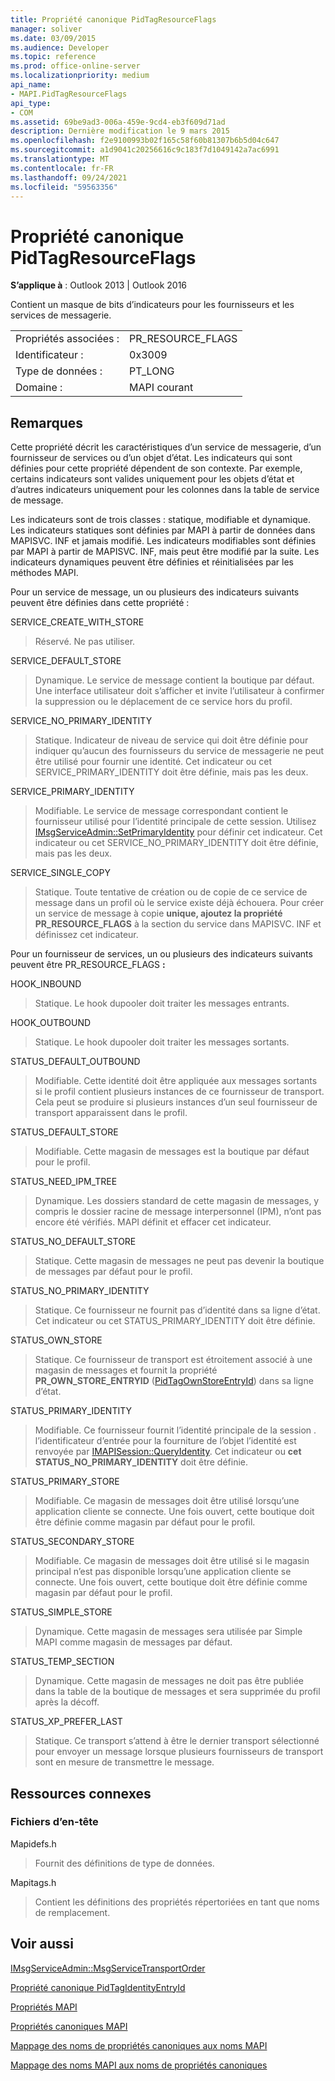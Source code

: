 ```yaml
---
title: Propriété canonique PidTagResourceFlags
manager: soliver
ms.date: 03/09/2015
ms.audience: Developer
ms.topic: reference
ms.prod: office-online-server
ms.localizationpriority: medium
api_name:
- MAPI.PidTagResourceFlags
api_type:
- COM
ms.assetid: 69be9ad3-006a-459e-9cd4-eb3f609d71ad
description: Dernière modification le 9 mars 2015
ms.openlocfilehash: f2e9100993b02f165c58f60b81307b6b5d04c647
ms.sourcegitcommit: a1d9041c20256616c9c183f7d1049142a7ac6991
ms.translationtype: MT
ms.contentlocale: fr-FR
ms.lasthandoff: 09/24/2021
ms.locfileid: "59563356"
---
```

# <a name="pidtagresourceflags-canonical-property"></a>Propriété canonique PidTagResourceFlags

  
  
**S’applique à** : Outlook 2013 | Outlook 2016 
  
Contient un masque de bits d’indicateurs pour les fournisseurs et les services de messagerie.
  
|||
|:-----|:-----|
|Propriétés associées :  <br/> |PR_RESOURCE_FLAGS  <br/> |
|Identificateur :  <br/> |0x3009  <br/> |
|Type de données :  <br/> |PT_LONG  <br/> |
|Domaine :  <br/> |MAPI courant  <br/> |
   
## <a name="remarks"></a>Remarques

Cette propriété décrit les caractéristiques d’un service de messagerie, d’un fournisseur de services ou d’un objet d’état. Les indicateurs qui sont définies pour cette propriété dépendent de son contexte. Par exemple, certains indicateurs sont valides uniquement pour les objets d’état et d’autres indicateurs uniquement pour les colonnes dans la table de service de message. 
  
Les indicateurs sont de trois classes : statique, modifiable et dynamique. Les indicateurs statiques sont définies par MAPI à partir de données dans MAPISVC. INF et jamais modifié. Les indicateurs modifiables sont définies par MAPI à partir de MAPISVC. INF, mais peut être modifié par la suite. Les indicateurs dynamiques peuvent être définies et réinitialisées par les méthodes MAPI.
  
Pour un service de message, un ou plusieurs des indicateurs suivants peuvent être définies dans cette propriété :
  
SERVICE_CREATE_WITH_STORE 
  
> Réservé. Ne pas utiliser.
    
SERVICE_DEFAULT_STORE 
  
> Dynamique. Le service de message contient la boutique par défaut. Une interface utilisateur doit s’afficher et invite l’utilisateur à confirmer la suppression ou le déplacement de ce service hors du profil. 
    
SERVICE_NO_PRIMARY_IDENTITY 
  
> Statique. Indicateur de niveau de service qui doit être définie pour indiquer qu’aucun des fournisseurs du service de messagerie ne peut être utilisé pour fournir une identité. Cet indicateur ou cet SERVICE_PRIMARY_IDENTITY doit être définie, mais pas les deux.
    
SERVICE_PRIMARY_IDENTITY 
  
> Modifiable. Le service de message correspondant contient le fournisseur utilisé pour l’identité principale de cette session. Utilisez [IMsgServiceAdmin::SetPrimaryIdentity](imsgserviceadmin-setprimaryidentity.md) pour définir cet indicateur. Cet indicateur ou cet SERVICE_NO_PRIMARY_IDENTITY doit être définie, mais pas les deux. 
    
SERVICE_SINGLE_COPY 
  
> Statique. Toute tentative de création ou de copie de ce service de message dans un profil où le service existe déjà échouera. Pour créer un service de message à copie **unique, ajoutez la propriété PR_RESOURCE_FLAGS** à la section du service dans MAPISVC. INF et définissez cet indicateur. 
    
Pour un fournisseur de services, un ou plusieurs des indicateurs suivants peuvent être PR_RESOURCE_FLAGS **:**
  
HOOK_INBOUND 
  
> Statique. Le hook dupooler doit traiter les messages entrants.
    
HOOK_OUTBOUND 
  
> Statique. Le hook dupooler doit traiter les messages sortants. 
    
STATUS_DEFAULT_OUTBOUND 
  
> Modifiable. Cette identité doit être appliquée aux messages sortants si le profil contient plusieurs instances de ce fournisseur de transport. Cela peut se produire si plusieurs instances d’un seul fournisseur de transport apparaissent dans le profil.
    
STATUS_DEFAULT_STORE 
  
> Modifiable. Cette magasin de messages est la boutique par défaut pour le profil. 
    
STATUS_NEED_IPM_TREE 
  
> Dynamique. Les dossiers standard de cette magasin de messages, y compris le dossier racine de message interpersonnel (IPM), n’ont pas encore été vérifiés. MAPI définit et effacer cet indicateur. 
    
STATUS_NO_DEFAULT_STORE 
  
> Statique. Cette magasin de messages ne peut pas devenir la boutique de messages par défaut pour le profil.
    
STATUS_NO_PRIMARY_IDENTITY 
  
> Statique. Ce fournisseur ne fournit pas d’identité dans sa ligne d’état. Cet indicateur ou cet STATUS_PRIMARY_IDENTITY doit être définie.
    
STATUS_OWN_STORE 
  
> Statique. Ce fournisseur de transport est étroitement associé à une magasin de messages et fournit la propriété **PR_OWN_STORE_ENTRYID** ([PidTagOwnStoreEntryId](pidtagownstoreentryid-canonical-property.md)) dans sa ligne d’état.
    
STATUS_PRIMARY_IDENTITY 
  
> Modifiable. Ce fournisseur fournit l’identité principale de la session . l’identificateur d’entrée pour la fourniture de l’objet l’identité est renvoyée par [IMAPISession::QueryIdentity](imapisession-queryidentity.md). Cet indicateur ou **cet STATUS_NO_PRIMARY_IDENTITY** doit être définie. 
    
STATUS_PRIMARY_STORE 
  
> Modifiable. Ce magasin de messages doit être utilisé lorsqu’une application cliente se connecte. Une fois ouvert, cette boutique doit être définie comme magasin par défaut pour le profil. 
    
STATUS_SECONDARY_STORE 
  
> Modifiable. Ce magasin de messages doit être utilisé si le magasin principal n’est pas disponible lorsqu’une application cliente se connecte. Une fois ouvert, cette boutique doit être définie comme magasin par défaut pour le profil. 
    
STATUS_SIMPLE_STORE 
  
> Dynamique. Cette magasin de messages sera utilisée par Simple MAPI comme magasin de messages par défaut.
    
STATUS_TEMP_SECTION 
  
> Dynamique. Cette magasin de messages ne doit pas être publiée dans la table de la boutique de messages et sera supprimée du profil après la décoff. 
    
STATUS_XP_PREFER_LAST 
  
> Statique. Ce transport s’attend à être le dernier transport sélectionné pour envoyer un message lorsque plusieurs fournisseurs de transport sont en mesure de transmettre le message.
    
## <a name="related-resources"></a>Ressources connexes

### <a name="header-files"></a>Fichiers d’en-tête

Mapidefs.h
  
> Fournit des définitions de type de données.
    
Mapitags.h
  
> Contient les définitions des propriétés répertoriées en tant que noms de remplacement.
    
## <a name="see-also"></a>Voir aussi



[IMsgServiceAdmin::MsgServiceTransportOrder](imsgserviceadmin-msgservicetransportorder.md)
  
[Propriété canonique PidTagIdentityEntryId](pidtagidentityentryid-canonical-property.md)


[Propriétés MAPI](mapi-properties.md)
  
[Propriétés canoniques MAPI](mapi-canonical-properties.md)
  
[Mappage des noms de propriétés canoniques aux noms MAPI](mapping-canonical-property-names-to-mapi-names.md)
  
[Mappage des noms MAPI aux noms de propriétés canoniques](mapping-mapi-names-to-canonical-property-names.md)

